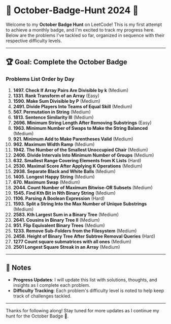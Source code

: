 # 🎃 October-Badge-Hunt 2024 🏅

Welcome to my **October Badge Hunt** on LeetCode! This is my first attempt to achieve a monthly badge, and I'm excited to track my progress here. Below are the problems I've tackled so far, organized in sequence with their respective difficulty levels.

---

## 🏆 Goal: Complete the October Badge

### **Problems List Order by Day**

1. **1497. Check If Array Pairs Are Divisible by k** (Medium)
2. **1331. Rank Transform of an Array** (Easy)
3. **1590. Make Sum Divisible by P** (Medium)
4. **2491. Divide Players Into Teams of Equal Skill** (Medium)
5. **567. Permutation in String** (Medium)
6. **1813. Sentence Similarity III** (Medium)
7. **2696. Minimum String Length After Removing Substrings** (Easy)
8. **1963. Minimum Number of Swaps to Make the String Balanced** (Medium)
9. **921. Minimum Add to Make Parentheses Valid** (Medium)
10. **962. Maximum Width Ramp** (Medium)
11. **1942. The Number of the Smallest Unoccupied Chair** (Medium)
12. **2406. Divide Intervals Into Minimum Number of Groups** (Medium)
13. **632. Smallest Range Covering Elements from K Lists** (Hard)
14. **2530. Maximal Score After Applying K Operations** (Medium)
15. **2938. Separate Black and White Balls** (Medium)
16. **1405. Longest Happy String** (Medium)
17. **670. Maximum Swap** (Medium)
18. **2044. Count Number of Maximum Bitwise-OR Subsets** (Medium)
19. **1545. Find Kth Bit in Nth Binary String** (Medium)
20. **1106. Parsing A Boolean Expression** (Hard)
21. **1593. Split a String Into the Max Number of Unique Substrings** (Medium)
22. **2583. Kth Largest Sum in a Binary Tree** (Medium)
23. **2641. Cousins in Binary Tree II** (Medium)
24. **951. Flip Equivalent Binary Trees** (Medium)
25. **1233. Remove Sub-Folders from the Filesystem** (Medium)
26. **2458. Height of Binary Tree After Subtree Removal Queries** (Hard)
27. **1277 Count square submatrices with all ones** (Medium)
28. **2501 Longest Square Streak in an Array** (Medium)
---

## 📝 Notes
- **Progress Updates**: I will update this list with solutions, thoughts, and insights as I complete each problem.
- **Difficulty Tracking**: Each problem's difficulty level is noted to help keep track of challenges tackled.

---

Thanks for following along! Stay tuned for more updates as I continue my hunt for the October Badge 🏅.
